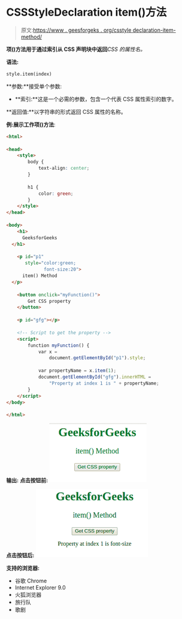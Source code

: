 # CSSStyleDeclaration item()方法

> 原文:[https://www . geesforgeks . org/csstyle declaration-item-method/](https://www.geeksforgeeks.org/cssstyledeclaration-item-method/)

**项()**方法用于**通过索引从 CSS 声明块中返回***CSS 的属性名。*

**语法:**

```html
style.item(index)
```

**参数:**接受单个参数:

*   **索引:**这是一个必需的参数，包含一个代表 CSS 属性索引的数字。

**返回值:**以字符串的形式返回 CSS 属性的名称。

**例:**展示**工作项()方法**:

```html
<html>

<head>
    <style>
        body {
            text-align: center;
        }

        h1 {
            color: green;
        }
    </style>
</head>

<body>
    <h1>
      GeeksforGeeks
  </h1>

    <p id="p1"
       style="color:green; 
              font-size:20">
      item() Method
  </p>

    <button onclick="myFunction()">
        Get CSS property
    </button>

    <p id="gfg"></p>

    <!-- Script to get the property -->
    <script>
        function myFunction() {
            var x =
                document.getElementById("p1").style;

            var propertyName = x.item(1);
            document.getElementById("gfg").innerHTML =
                "Property at index 1 is " + propertyName;
        }
    </script>
</body>

</html>
```

**输出:**
**点击按钮前:**
![](img/09783a1f801507742fcd4d80316ce06b.png)

**点击按钮后:**
![](img/1041d19bb7381c4146750a047b5c796e.png)

**支持的浏览器:**

*   谷歌 Chrome
*   Internet Explorer 9.0
*   火狐浏览器
*   旅行队
*   歌剧